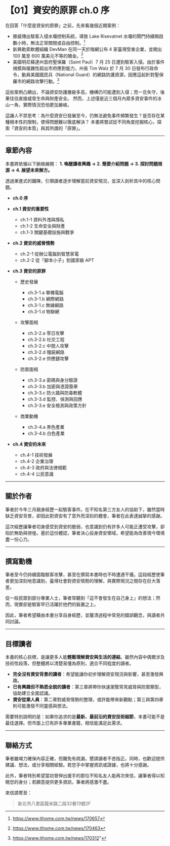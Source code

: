 # 【01】資安的原罪 ch.0 序

在回答「什麼是資安的原罪」之前，先來看幾個近期案例：

* 挪威傳出駭客入侵水壩控制系統，導致 Lake Risevatnet 水壩的閘門持續開啟數小時，無法正常關閉或自由控制。[^1]
* 新興勒索軟體組織 DevMan 在同一天於暗網公布 4 家臺灣受害企業，並開出 100 萬至 600 萬美元不等的贖金。[^2]
* 美國明尼蘇達州首府聖保羅（Saint Paul）7 月 25 日遭到駭客入侵。由於事件規模與複雜性超出市府應對能力，州長 Tim Walz 於 7 月 30 日發布行政命令，動員美國國民兵（National Guard）的網路防護資源，因應這起針對聖保羅市的網路攻擊行動。[^3]

這些案例凸顯出，不論資安防護層級多高，機構仍可能遭到入侵；而一旦失守，後果往往直接威脅生命與財產安全。
然而，上述僅是近三個月內眾多資安事件的冰山一角，實際情況恐怕更加嚴峻。

這讓人不禁思考：為什麼資安已發展至今，仍無法避免事件頻繁發生？是否存在某種根本性的限制，使得問題難以徹底解決？
本書將嘗試從不同角度挖掘核心，探索「資安的本質」與其所謂的「原罪」。

---

## 章節內容

本書將依循以下脈絡展開：
**1. 喚醒讀者興趣 → 2. 簡要介紹問題 → 3. 探討問題根源 → 4. 展望未來解方。**

透過漸進式的鋪陳，引領讀者逐步理解當前資安現況，並深入剖析其中的核心問題。

* **ch.0 序**
* **ch.1 資安的重要性**

  * ch.1-1 資料外洩與隱私
  * ch.1-2 生命安全與財產
  * ch.1-3 關鍵基礎設施與戰爭

* **ch.2 資安的威脅情勢**

  * ch.2-1 從辦公電腦到智慧家電
  * ch.2-2 從「腳本小子」到國家級 APT

* **ch.3 資安的原罪**

  * 歷史發展

    * ch.3-1.a 單機電腦
    * ch.3-1.b 網際網路
    * ch.3-1.c 無線網路
    * ch.3-1.d 物聯網
  * 攻擊面相

    * ch.3-2.a 零日攻擊
    * ch.3-2.b 社交工程
    * ch.3-2.c 中間人攻擊
    * ch.3-2.d 殭屍網路
    * ch.3-2.e 供應鏈攻擊
  * 防禦面相

    * ch.3-3.a 密碼與身分驗證
    * ch.3-3.b 加密與憑證簽章
    * ch.3-3.c 防火牆與防毒軟體
    * ch.3-3.d 監控、偵測與回應
    * ch.3-3.e 安全檢測與政策方針
  * 商業動機

    * ch.3-4.a 黑色產業
    * ch.3-4.b 白色產業
    
* **ch.4 資安的未來**

  * ch.4-1 技術發展
  * ch.4-2 企業治理
  * ch.4-3 政府與法律規範
  * ch.4-4 公民意識

---

## 關於作者

筆者於今年三月親身經歷一起駭客事件。在不知名第三方友人的協助下，雖然當時缺乏資安背景，卻因此對資安有了意外而深刻的體會，筆者在此表達誠摯的感謝。

這次經歷讓筆者切身感受到資安的脆弱，也意識到仍有許多人可能正遭受攻擊，卻陷於無助與徬徨。基於這份體認，筆者決心投身資安領域，希望能為改善現今環境盡一份心力。

---

## 撰寫動機

筆者至今仍持續面臨駭客攻擊，甚至在撰寫本書時也不時遭遇干擾。這段經歷使筆者更加深刻地意識到，臺灣社會對資安情勢的理解，與實際現況之間存在巨大落差。

從一般民眾到部分專業人士，筆者常聽到「這不會發生在自己身上」的想法；然而，現實卻是駭客早已活躍於他們的裝置之上。

因此，筆者希望藉由本書分享自身經歷，並釐清過程中常見的錯誤觀念，與讀者共同討論。

---

## 目標讀者

本書的核心目標，是讓更多人能**輕鬆理解資安與生活的連結**。雖然內容中偶爾涉及技術性段落，但整體將以清楚易懂為原則，適合不同程度的讀者。

* **完全沒有資安背景的讀者**：希望能讓你初步理解資安現況與影響，甚至激發興趣。
* **已有興趣但不熟悉全貌的讀者**：第三章將帶你快速瀏覽常見威脅與防禦類型，協助建立全面認識。
* **資安從業人員**：第二章對威脅情勢的整理，或許能帶來新觀點；第三與第四章則可能激發不同靈感與想法。

需要特別說明的是：如果你追求的是**最新、最前沿的資安技術細節**，本書可能不是最佳選擇。但市面上已有許多專業書籍，相信能滿足此需求。

---

## 聯絡方式

筆者雖竭力確保內容正確，但難免有疏漏，懇請讀者不吝指正。同時，也歡迎提供建議、想法，或分享相關經驗。若您手中掌握資訊或證據，也將十分感謝。

此外，筆者特別希望當初曾伸出援手的那位不知名友人能再次來信，讓筆者得以知曉您的身分；若願意提供更多資訊，筆者將感激不盡。

來信請寄至：

> 新北市八里區龍米路二段32巷13號2F

[^1]: https://www.ithome.com.tw/news/170657
[^2]: https://www.ithome.com.tw/news/170463
[^3]: https://www.ithome.com.tw/news/170312"